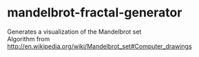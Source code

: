 mandelbrot-fractal-generator
============================

Generates a visualization of the Mandelbrot set
<br/> Algorithm from http://en.wikipedia.org/wiki/Mandelbrot_set#Computer_drawings
